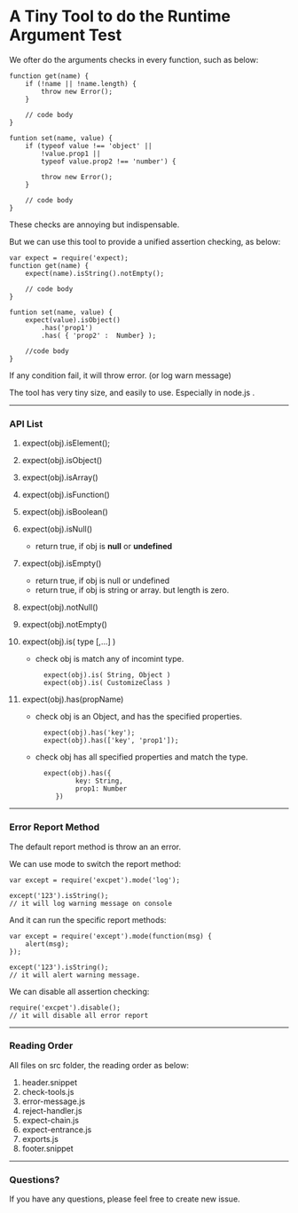 A Tiny Tool to do the Runtime Argument Test
===========================================
We ofter do the arguments checks in every function, such as below:

    function get(name) {
        if (!name || !name.length) {
            throw new Error();
        }

        // code body
    }

    funtion set(name, value) {
        if (typeof value !== 'object' ||
            !value.prop1 ||
            typeof value.prop2 !== 'number') {

            throw new Error();
        }

        // code body
    }


These checks are annoying but indispensable.

But we can use this tool to provide a unified assertion checking, as below:

    var expect = require('expect);
    function get(name) {
        expect(name).isString().notEmpty();

        // code body
    }

    funtion set(name, value) {
        expect(value).isObject()
            .has('prop1')
            .has( { 'prop2' :  Number} );

        //code body
    }


If any condition fail, it will throw error. (or log warn message)

The tool has very tiny size, and easily to use. Especially in node.js .


---
### API List
1. expect(obj).isElement();
2. expect(obj).isObject()
3. expect(obj).isArray()
4. expect(obj).isFunction()
5. expect(obj).isBoolean()
6. expect(obj).isNull()
    - return true, if obj is **null** or **undefined**
6. expect(obj).isEmpty()
    - return true, if obj is null or undefined
    - return true, if obj is string or array. but length is zero.

8. expect(obj).notNull()
9. expect(obj).notEmpty()

10. expect(obj).is( type [,...] )
    - check obj is match any of incomint type.

            expect(obj).is( String, Object )
            expect(obj).is( CustomizeClass )

11. expect(obj).has(propName)
    - check obj is an Object, and has the specified properties.

            expect(obj).has('key');
            expect(obj).has(['key', 'prop1']);

    - check obj has all specified properties and match the type.

            expect(obj).has({
                    key: String,
                    prop1: Number
               })

---
### Error Report Method

The default report method is throw an an error.

We can use mode to switch the report method:

    var except = require('excpet').mode('log');

    except('123').isString();
    // it will log warning message on console

And it can run the specific report methods:

    var except = require('except').mode(function(msg) {
        alert(msg);
    });

    except('123').isString();
    // it will alert warning message.

We can disable all assertion checking:

    require('excpet').disable();
    // it will disable all error report


---
### Reading Order

All files on src folder, the reading order as below:

1. header.snippet
2. check-tools.js
3. error-message.js
4. reject-handler.js
5. expect-chain.js
6. expect-entrance.js
7. exports.js
8. footer.snippet

---
### Questions?

If you have any questions, please feel free to create new issue.
